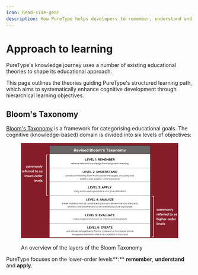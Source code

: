 ```yaml
---
icon: head-side-gear
description: How PureType helps developers to remember, understand and apply new topics
---
```


# Approach to learning

PureType's knowledge journey uses a number of existing educational theories to shape its educational approach.

This page outlines the theories guiding PureType's structured learning path, which aims to systematically enhance cognitive development through hierarchical learning objectives.

## Bloom's Taxonomy

[Bloom's Taxonomy](https://en.wikipedia.org/wiki/Bloom's\_taxonomy) is a framework for categorising educational goals. The cognitive (knowledge-based) domain is divided into six levels of objectives:

<figure><img src="../.gitbook/assets/Screenshot 2024-11-08 at 15.46.02.png" alt=""><figcaption><p>An overview of the layers of the Bloom Taxonomy</p></figcaption></figure>

PureType focuses on the lower-order levels**:** **remember**, **understand** and **apply**.
